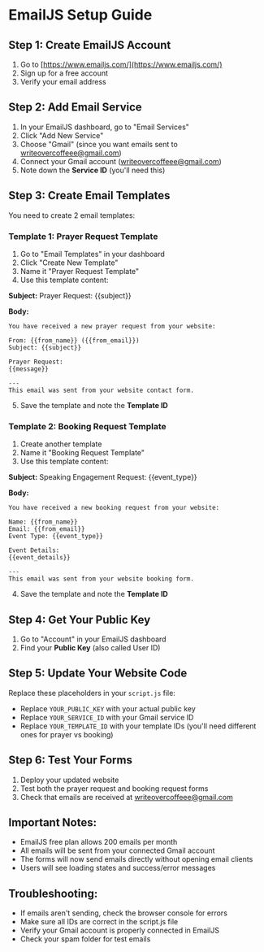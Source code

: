 # EmailJS Setup Guide

## Step 1: Create EmailJS Account
1. Go to [https://www.emailjs.com/](https://www.emailjs.com/)
2. Sign up for a free account
3. Verify your email address

## Step 2: Add Email Service
1. In your EmailJS dashboard, go to "Email Services"
2. Click "Add New Service"
3. Choose "Gmail" (since you want emails sent to writeovercoffeee@gmail.com)
4. Connect your Gmail account (writeovercoffeee@gmail.com)
5. Note down the **Service ID** (you'll need this)

## Step 3: Create Email Templates
You need to create 2 email templates:

### Template 1: Prayer Request Template
1. Go to "Email Templates" in your dashboard
2. Click "Create New Template"
3. Name it "Prayer Request Template"
4. Use this template content:

**Subject:** Prayer Request: {{subject}}

**Body:**
```
You have received a new prayer request from your website:

From: {{from_name}} ({{from_email}})
Subject: {{subject}}

Prayer Request:
{{message}}

---
This email was sent from your website contact form.
```

5. Save the template and note the **Template ID**

### Template 2: Booking Request Template
1. Create another template
2. Name it "Booking Request Template"
3. Use this template content:

**Subject:** Speaking Engagement Request: {{event_type}}

**Body:**
```
You have received a new booking request from your website:

Name: {{from_name}}
Email: {{from_email}}
Event Type: {{event_type}}

Event Details:
{{event_details}}

---
This email was sent from your website booking form.
```

4. Save the template and note the **Template ID**

## Step 4: Get Your Public Key
1. Go to "Account" in your EmailJS dashboard
2. Find your **Public Key** (also called User ID)

## Step 5: Update Your Website Code
Replace these placeholders in your `script.js` file:

- Replace `YOUR_PUBLIC_KEY` with your actual public key
- Replace `YOUR_SERVICE_ID` with your Gmail service ID
- Replace `YOUR_TEMPLATE_ID` with your template IDs (you'll need different ones for prayer vs booking)

## Step 6: Test Your Forms
1. Deploy your updated website
2. Test both the prayer request and booking request forms
3. Check that emails are received at writeovercoffeee@gmail.com

## Important Notes:
- EmailJS free plan allows 200 emails per month
- All emails will be sent from your connected Gmail account
- The forms will now send emails directly without opening email clients
- Users will see loading states and success/error messages

## Troubleshooting:
- If emails aren't sending, check the browser console for errors
- Make sure all IDs are correct in the script.js file
- Verify your Gmail account is properly connected in EmailJS
- Check your spam folder for test emails
